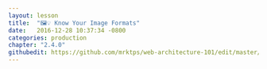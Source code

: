 ```yaml
---
layout: lesson
title:  "🖼💡 Know Your Image Formats"
date:   2016-12-28 10:37:34 -0800
categories: production
chapter: "2.4.0"
githubedit: https://github.com/mrktps/web-architecture-101/edit/master/_unit_2/2.4.0-know-your-image-formats.markdown
---
```



